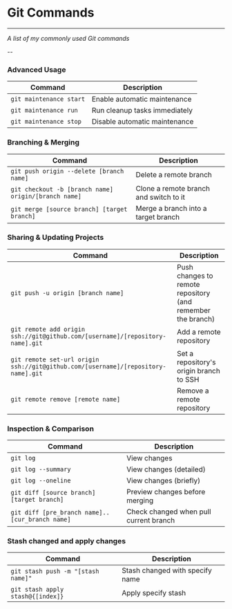Git Commands
============
___

_A list of my commonly used Git commands_

--

### Advanced Usage

| Command | Description |
| ------- | ----------- |
| `git maintenance start` | Enable automatic maintenance |
| `git maintenance run` | Run cleanup tasks immediately |
| `git maintenance stop` | Disable automatic maintenance |

### Branching & Merging

| Command | Description |
| ------- | ----------- |
| `git push origin --delete [branch name]` | Delete a remote branch |
| `git checkout -b [branch name] origin/[branch name]` | Clone a remote branch and switch to it |
| `git merge [source branch] [target branch]` | Merge a branch into a target branch |

### Sharing & Updating Projects

| Command | Description |
| ------- | ----------- |
| `git push -u origin [branch name]` | Push changes to remote repository (and remember the branch) |
| `git remote add origin ssh://git@github.com/[username]/[repository-name].git` | Add a remote repository |
| `git remote set-url origin ssh://git@github.com/[username]/[repository-name].git` | Set a repository's origin branch to SSH |
| `git remote remove [remote name] ` | Remove a remote repository |

### Inspection & Comparison

| Command | Description |
| ------- | ----------- |
| `git log` | View changes |
| `git log --summary` | View changes (detailed) |
| `git log --oneline` | View changes (briefly) |
| `git diff [source branch] [target branch]` | Preview changes before merging |
| `git diff [pre_branch name]..[cur_branch name]` | Check changed when pull current branch |

### Stash changed and apply changes

| Command | Description |
| ------- | ----------- |
| `git stash push -m "[stash name]"` | Stash changed with specify name |
| `git stash apply stash@{[index]}` | Apply specify stash |
